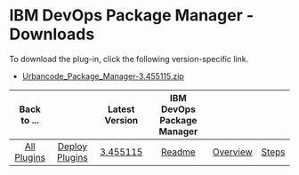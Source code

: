 
# IBM DevOps Package Manager - Downloads

To download the plug-in, click the following version-specific link.

- [Urbancode_Package_Manager-3.455115.zip](https://raw.githubusercontent.com/UrbanCode/IBM-UCD-PLUGINS/main/files/UrbanCodePackageManager/Urbancode_Package_Manager-3.455115.zip)

|Back to ...||Latest Version|IBM DevOps Package Manager |||
| :---: | :---: | :---: | :---: | :---: | :---: |
|[All Plugins](../../index.md)|[Deploy Plugins](../README.md)|[3.455115](https://raw.githubusercontent.com/UrbanCode/IBM-UCD-PLUGINS/main/files/UrbanCodePackageManager/Urbancode_Package_Manager-3.455115.zip)|[Readme](README.md)|[Overview](overview.md)|[Steps](steps.md)|

